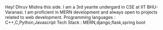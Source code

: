 Hey! Dhruv Mishra this side.
I am a 3rd yearite undergard in CSE at IIT BHU-Varanasi. I am proficient in MERN development and always open to projects related to web development.
Programming languages : C++,C,Python,Javascript
Tech Stack : MERN,django,flask,spring boot

<!---
DhruvMishra1826/DhruvMishra1826 is a ✨ special ✨ repository because its `README.md` (this file) appears on your GitHub profile.
You can click the Preview link to take a look at your changes.
--->
